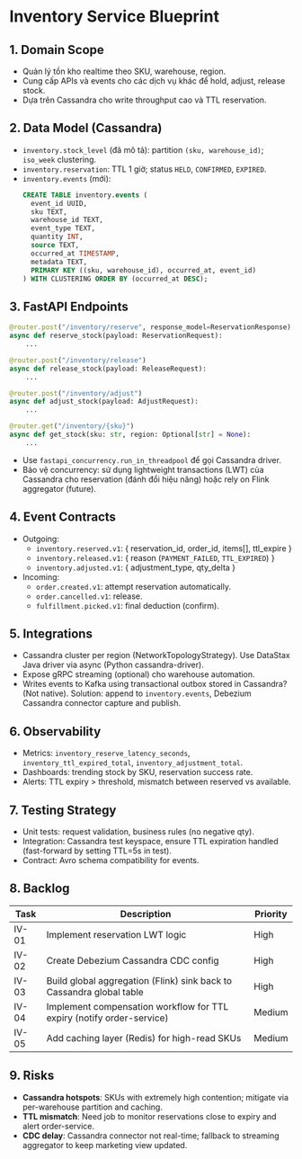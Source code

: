 # Inventory Service Blueprint

## 1. Domain Scope
- Quản lý tồn kho realtime theo SKU, warehouse, region.
- Cung cấp APIs và events cho các dịch vụ khác để hold, adjust, release stock.
- Dựa trên Cassandra cho write throughput cao và TTL reservation.

## 2. Data Model (Cassandra)
- `inventory.stock_level` (đã mô tả): partition `(sku, warehouse_id)`; `iso_week` clustering.
- `inventory.reservation`: TTL 1 giờ; status `HELD`, `CONFIRMED`, `EXPIRED`.
- `inventory.events` (mới):
  ```sql
  CREATE TABLE inventory.events (
    event_id UUID,
    sku TEXT,
    warehouse_id TEXT,
    event_type TEXT,
    quantity INT,
    source TEXT,
    occurred_at TIMESTAMP,
    metadata TEXT,
    PRIMARY KEY ((sku, warehouse_id), occurred_at, event_id)
  ) WITH CLUSTERING ORDER BY (occurred_at DESC);
  ```

## 3. FastAPI Endpoints
```python
@router.post("/inventory/reserve", response_model=ReservationResponse)
async def reserve_stock(payload: ReservationRequest):
    ...

@router.post("/inventory/release")
async def release_stock(payload: ReleaseRequest):
    ...

@router.post("/inventory/adjust")
async def adjust_stock(payload: AdjustRequest):
    ...

@router.get("/inventory/{sku}")
async def get_stock(sku: str, region: Optional[str] = None):
    ...
```
- Use `fastapi_concurrency.run_in_threadpool` để gọi Cassandra driver.
- Bảo vệ concurrency: sử dụng lightweight transactions (LWT) của Cassandra cho reservation (đánh đổi hiệu năng) hoặc rely on Flink aggregator (future).

## 4. Event Contracts
- Outgoing:
  - `inventory.reserved.v1`: { reservation_id, order_id, items[], ttl_expire }
  - `inventory.released.v1`: { reason (`PAYMENT_FAILED`, `TTL_EXPIRED`) }
  - `inventory.adjusted.v1`: { adjustment_type, qty_delta }
- Incoming:
  - `order.created.v1`: attempt reservation automatically.
  - `order.cancelled.v1`: release.
  - `fulfillment.picked.v1`: final deduction (confirm).

## 5. Integrations
- Cassandra cluster per region (NetworkTopologyStrategy). Use DataStax Java driver via async (Python cassandra-driver).
- Expose gRPC streaming (optional) cho warehouse automation.
- Writes events to Kafka using transactional outbox stored in Cassandra? (Not native). Solution: append to `inventory.events`, Debezium Cassandra connector capture and publish.

## 6. Observability
- Metrics: `inventory_reserve_latency_seconds`, `inventory_ttl_expired_total`, `inventory_adjustment_total`.
- Dashboards: trending stock by SKU, reservation success rate.
- Alerts: TTL expiry > threshold, mismatch between reserved vs available.

## 7. Testing Strategy
- Unit tests: request validation, business rules (no negative qty).
- Integration: Cassandra test keyspace, ensure TTL expiration handled (fast-forward by setting TTL=5s in test).
- Contract: Avro schema compatibility for events.

## 8. Backlog
| Task | Description | Priority |
| --- | --- | --- |
| IV-01 | Implement reservation LWT logic | High |
| IV-02 | Create Debezium Cassandra CDC config | High |
| IV-03 | Build global aggregation (Flink) sink back to Cassandra global table | High |
| IV-04 | Implement compensation workflow for TTL expiry (notify order-service) | Medium |
| IV-05 | Add caching layer (Redis) for high-read SKUs | Medium |

## 9. Risks
- **Cassandra hotspots**: SKUs with extremely high contention; mitigate via per-warehouse partition and caching.
- **TTL mismatch**: Need job to monitor reservations close to expiry and alert order-service.
- **CDC delay**: Cassandra connector not real-time; fallback to streaming aggregator to keep marketing view updated.
